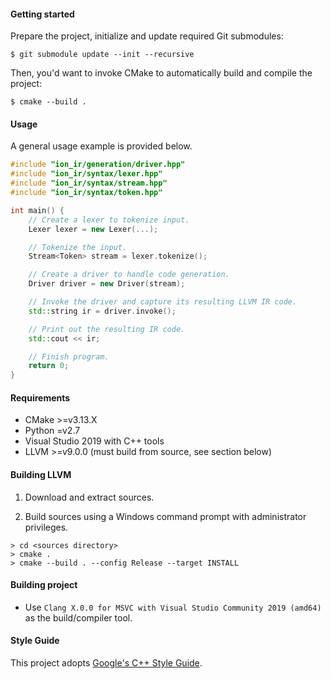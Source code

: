 #### Getting started

Prepare the project, initialize and update required Git submodules:

```shell
$ git submodule update --init --recursive
```

Then, you'd want to invoke CMake to automatically build and compile the project:

```shell
$ cmake --build .
```

#### Usage

A general usage example is provided below.

```cpp
#include "ion_ir/generation/driver.hpp"
#include "ion_ir/syntax/lexer.hpp"
#include "ion_ir/syntax/stream.hpp"
#include "ion_ir/syntax/token.hpp"

int main() {
    // Create a lexer to tokenize input.
    Lexer lexer = new Lexer(...);

    // Tokenize the input.
    Stream<Token> stream = lexer.tokenize();

    // Create a driver to handle code generation.
    Driver driver = new Driver(stream);

    // Invoke the driver and capture its resulting LLVM IR code.
    std::string ir = driver.invoke();

    // Print out the resulting IR code.
    std::cout << ir;

    // Finish program.
    return 0;
}
```

#### Requirements

* CMake >=v3.13.X
* Python =v2.7
* Visual Studio 2019 with C++ tools
* LLVM >=v9.0.0 (must build from source, see section below)

#### Building LLVM

1. Download and extract sources.

2. Build sources using a Windows command prompt with administrator privileges.

```
> cd <sources directory>
> cmake .
> cmake --build . --config Release --target INSTALL
```

#### Building project

* Use `Clang X.0.0 for MSVC with Visual Studio Community 2019 (amd64)` as the build/compiler tool.

#### Style Guide

This project adopts [Google's C++ Style Guide](https://google.github.io/styleguide/cppguide.html).
